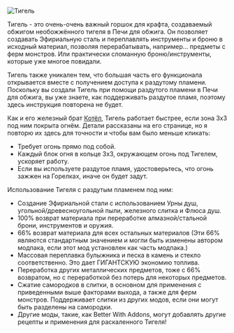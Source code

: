 ![Тигель](block:betterwithmods:cooking_pot)

Тигель - это очень-очень важный горшок для крафта, создаваемый обжигом необожжённого тигеля в Печи для обжига. Он позволяет создавать Эфириальную сталь и переплавлять инструменты и броню в исходный материал, позволяя перерабатывать, например... предметы с ферм монстров. Или практически сломанную броню/инструменты, которые уже многое повидали.

Тигель также уникален тем, что большая часть его функционала открывается вместе с получением доступа к раздутому пламени. Поскольку вы создали Тигель при помощи раздутого пламени в Печи для обжига, вы уже знаете, как поддерживать раздутое пламя, поэтому здесь инструкция повторена не будет.

Как и его железный брат [Котёл](block:betterwithmods:cooking_pot@1), Тигель работает быстрее, если зона 3x3 под ним покрыта огнём. Детали рассказаны на его странице, но я повторю их здесь для точности и чтобы вам было меньше кликать:

* Требует огонь прямо под собой.
* Каждый блок огня в кольце 3x3, окружающем огонь под Тигелем, ускоряет работу.
* Если вы используете раздутое пламя, удостоверьтесь, что огонь зажжен на Горелках, иначе он будет задут.

Использование Тигеля с раздутым пламенем под ним:

* Создание Эфириальной стали с использованием Урны душ, угольной/древесноугольной пыли, железного слитка и Флюса душ.
* 100% возврат материала при переработке алмазной/стальной брони, инструментов и оружия.
* 66% возврат материала для всех остальных материалов (Эти 66% являются стандартным значением и могли быть изменены автором модпака, если этот мод установлен как часть модпака.)
* Массовая переплавка булыжника и песка в камень и стекло соответственно. Это дает ГИГАНТСКУЮ экономию топлива.
* Переработка других металлических предметов, тоже с 66% возвратом, но с переработкой без потерь для некоторых предметов.
* Сжатие самородков в слитки, в основном для применения с приведенными выше факторами выхода, а также для ферм монстров. Поддерживает слитки из других модов, если они могут быть разделены на самородки.
* Другие моды, такие, как Better With Addons, могут добавлять другие рецепты и применения для раскаленного Тигеля!
